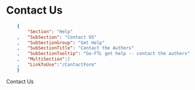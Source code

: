 Contact Us
==================================
``` JSON
	{
		"Section": "Help"
	,	"SubSection": "Contact US"
	,	"SubSectionGroup": "Get Help"
	,	"SubSectionTitle": "Contact the Authors"
	,	"SubSectionTooltip": "Go-FTL get help -- contact the authors"
	, 	"MultiSection":2
	, 	"LinkToUse":"/ContactForm"
	}
```

Contact Us



